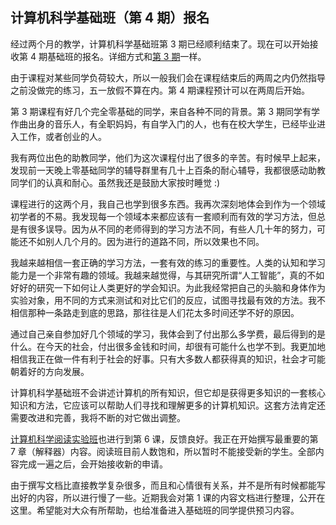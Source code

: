 ## 计算机科学基础班（第 4 期）报名

经过两个月的教学，计算机科学基础班第 3 期已经顺利结束了。现在可以开始接收第 4 期基础班的报名。详细方式和[第 3 期](http://www.yinwang.org/blog-cn/2021/02/15/cs3)一样。

由于课程对某些同学负荷较大，所以一般我们会在课程结束后的两周之内仍然指导之前没做完的练习，五一放假不算在内。第 4 期课程预计可以在两周后开始。

第 3 期课程有好几个完全零基础的同学，来自各种不同的背景。第 3 期同学有学作曲出身的音乐人，有全职妈妈，有自学入门的人，也有在校大学生，已经毕业进入工作，或者创业的人。

我有两位出色的助教同学，他们为这次课程付出了很多的辛苦。有时候早上起来，发现前一天晚上零基础同学的辅导群里有几十上百条的耐心辅导，我都很感动助教同学们的认真和耐心。虽然我还是鼓励大家按时睡觉 :)

课程进行的这两个月，我自己也学到很多东西。我再次深刻地体会到作为一个领域初学者的不易。我发现每一个领域本来都应该有一套顺利而有效的学习方法，但总是有很多误导。因为从不同的老师得到的学习方法不同，有些人几十年的努力，可能还不如别人几个月的。因为进行的道路不同，所以效果也不同。

我越来越相信一套正确的学习方法，一套有效的练习的重要性。人类的认知和学习能力是一个非常有趣的领域。我越来越觉得，与其研究所谓“人工智能”，真的不如好好的研究一下如何让人类更好的学会知识。为此我经常把自己的头脑和身体作为实验对象，用不同的方式来测试和对比它们的反应，试图寻找最有效的方法。我不相信那种一条路走到底的思路，那往往是人们花太多时间还学不好的原因。

通过自己亲自参加好几个领域的学习，我体会到了付出那么多学费，最后得到的是什么。在今天的社会，付出很多金钱和时间，却很有可能什么也学不到。我更加地相信我正在做一件有利于社会的好事。只有大多数人都获得真的知识，社会才可能朝着好的方向发展。

计算机科学基础班不会讲述计算机的所有知识，但它却是获得更多知识的一套核心知识和方法，它应该可以帮助人们寻找和理解更多的计算机知识。这套方法肯定还需要改进和完善，我将不断的对它做出调整。

[计算机科学阅读实验班](http://www.yinwang.org/blog-cn/2021/02/16/cs-reading-course)也进行到第 6 课，反馈良好。我正在开始撰写最重要的第 7 章（解释器）内容。阅读班目前人数饱和，所以暂时不能接受新的学生。全部内容完成一遍之后，会开始接收新的申请。

由于撰写文档比直接教学复杂很多，而且和心情很有关系，并不是所有时候都能写出好的内容，所以进行慢了一些。近期我会对第 1 课的内容文档进行整理，公开在这里。希望能对大众有所帮助，也给准备进入基础班的同学提供预习内容。

